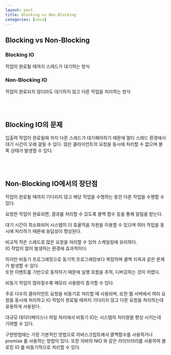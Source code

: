 ```yaml
---
layout: post
title: Blocking vs Non-Blocking
categories: [Java]
---
```


## Blocking vs Non-Blocking

### Blocking IO
작업이 완료될 때까지 스레드가 대기하는 방식


### Non-Blocking IO
작업이 완료되지 않더라도 대기하지 않고 다른 작업을 처리하는 방식

<br><br>

## Blocking IO의 문제
입출력 작업이 완료될때 까지 다른 스레드가 대기해야하기 때문에 멀티 스레드 환경에서 대기 시간이 오래 걸릴 수 있다. 
많은 클라이언트의 요청을 동시에 처리할 수 없으며 블록 상태가 발생할 수 있다.

<br><br>


## Non-Blocking IO에서의 장단점
작업이 완료될 때까지 기다리지 않고 해당 작업을 수행하는 동안 다른 작업을 수행할 수 있다.    

요청한 작업이 완료되면, 결과를 처리할 수 있도록 콜백 함수 등을 통해 알림을 받는다.

대기 시간이 최소화되어 시스템이 더 효율적을 자원을 이용할 수 있으며 여러 작업을 동시에 처리하기 때문에 응답성이 향상된다.

비교적 적은 스레드로 많은 요청을 처리할 수 있어 스케일링에 유리하다.  
IO 작업이 많이 발생하는 환경에 효과적이다.  
  
하지만 비동기 프로그래밍으로 동기적 프로그래밍보다 복잡하며 콜백 지옥과 같은 문제가 발생할 수 있다.  
또한 이벤트를 기반으로 동작하기 때문에 실행 흐름을 추적, 디버깅하는 것이 어렵다.  
  
비동기 작업이 많아질수록 메모리 사용량이 증가할 수 있다.  
  
주로 다수의 클라이언트 요청을 비동기로 처리할 때 사용되며, 또한 웹 서버에서 여러 요청을 동시에 처리하고
IO 작업이 완료될 때까지 기다리지 않고 다른 요청을 처리하는데 유용하게 사용된다.  

대규모 데이터베이스나 파일 처리에서 비동기 IO는 시스템의 처리량을 향상 시키는데 기여할 수 있다.
  
  
구현방법에는 
가장 기본적인 방법으로 자바스크립트에서 콜백함수를 사용하거나 promise 를 사용하는 방법이 있다.
또한 자바의 NIO 와 같은 라이브러리를 사용하여 블로킹 IO 를 비동기적으로 처리할 수 있다.



